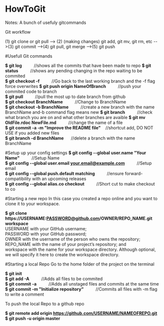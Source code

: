 # HowToGit

Notes:
A bunch of usefuly gitcommands



Git workflow

(1) git clone or git pull --> (2) (making changes) git add, git mv, git rm, etc
-->(3) git commit -->(4) git pull, git merge -->(5) git push


#Usefull Git commands

**$ git log** &nbsp;&nbsp;&nbsp;&nbsp;&nbsp;&nbsp;&nbsp;&nbsp; //shows all the commits that have been made to repo
**$ git status** &nbsp;&nbsp;&nbsp;&nbsp;&nbsp;&nbsp;&nbsp;&nbsp; //shows any pending changing in the repo waiting to be commited  
**$ git checkout -f** &nbsp;&nbsp;&nbsp;&nbsp;&nbsp;&nbsp;&nbsp;&nbsp; //Go back to the last working branch and the -f flag force overwrites
**$ git push origin NameOfBranch** &nbsp;&nbsp;&nbsp;&nbsp;&nbsp;&nbsp;&nbsp;&nbsp; //push your commited code to branch  
**$ git pull** &nbsp;&nbsp;&nbsp;&nbsp;&nbsp;&nbsp;&nbsp;&nbsp; //pull the most up to date branch from github  
**$ git checkout BranchName** &nbsp;&nbsp;&nbsp;&nbsp;&nbsp;&nbsp;&nbsp;&nbsp; //Change to BranchName  
**$ git checkout -b BranchName** &nbsp;&nbsp;&nbsp;&nbsp;&nbsp;&nbsp;&nbsp;&nbsp; //create a new branch with the name BranchName and-b command flag means new
**$ git branch** &nbsp;&nbsp;&nbsp;&nbsp;&nbsp;&nbsp;&nbsp;&nbsp; //check what branch you are on and what other branches are avaible
**$ git mv OldFile.rdoc NewFile.md** &nbsp;&nbsp;&nbsp;&nbsp;&nbsp;&nbsp;&nbsp;&nbsp; //change the name of a file  
**$ git commit -a -m "Improve the README file"** &nbsp;&nbsp; //shortcut add, DO NOT USE if you added new files  
**$ git branch -d BranchName** &nbsp;&nbsp;&nbsp;&nbsp; //delete a branch with the name BranchName


#Setup up your config settings
**$ git config --global user.name "Your Name"** &nbsp;&nbsp;&nbsp;&nbsp;&nbsp;&nbsp;&nbsp;&nbsp; //Setup Name  
**$ git config --global user.email your.email@example.com** &nbsp;&nbsp;&nbsp;&nbsp;&nbsp;&nbsp;&nbsp;&nbsp; //Setup email  
**$ git config --global push.default matching** &nbsp;&nbsp;&nbsp;&nbsp;&nbsp;&nbsp;&nbsp;&nbsp; //ensure forward-compatibility with an upcoming releases  
**$ git config --global alias.co checkout** &nbsp;&nbsp;&nbsp;&nbsp;&nbsp;&nbsp;&nbsp;&nbsp; //Short cut to make checkout to co  



#Starting a new repo
In this case you created a repo online and you want to clone it to your workspace.  

**$ git clone https://USERNAME:PASSWORD@github.com/OWNER/REPO_NAME.git workspace** </br>
  USERNAME with your GitHub username;  
  PASSWORD with your GitHub password;  
  OWNER with the username of the person who owns the repository;  
  REPO_NAME with the name of your project’s repository; and  
  workspace with the name for your workspace directory. Although optional, we will specify it here to create the       workspace directory.  



#Starting a local Repo
Go to the home folder of the project on the terminal  

**$ git init**  
**$ git add -A** &nbsp;&nbsp;&nbsp;&nbsp;&nbsp;&nbsp;&nbsp;&nbsp; //Adds all files to be commited  
**$ git commit -a** &nbsp;&nbsp;&nbsp;&nbsp;&nbsp;&nbsp;&nbsp;&nbsp; //Adds all unstaged files and commits at the same time     
**$ git commit -m "Initialize repository"** &nbsp;&nbsp;&nbsp;&nbsp;&nbsp;&nbsp;&nbsp;&nbsp; //Commits all files with -m flag to write a comment  

To push the local Repo to a github repo  

**$ git remote add origin https://github.com/USERNAME/NAMEOFREPO.git**  
**$ git push -u origin master**  
